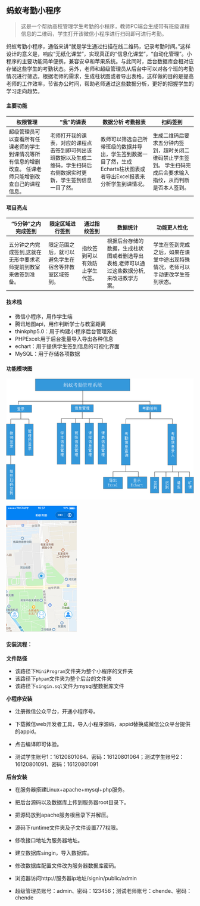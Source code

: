 ## 蚂蚁考勤小程序

> 这是一个帮助高校管理学生考勤的小程序，教师PC端会生成带有班级课程信息的二维码，学生打开该微信小程序进行扫码即可进行考勤。

蚂蚁考勤小程序，通俗来讲“就是学生通过扫描在线二维码，记录考勤时间。”这样设计的意义是，响应“无纸化课堂”，实现真正的“信息化课堂”，“自动化管理”。小程序的主要功能简单便携，兼容安卓和苹果系统。与此同时，后台数据库会相对应存储这些学生的考勤状态。另外，老师和超级管理员从后台中可以对各个班的考勤情况进行筛选，根据老师的需求，生成柱状图或者导出表格，这样做的目的是提高老师的工作效率，节省办公时间，帮助老师通过这些数据分析，更好的把握学生的学习走向趋势。

#### 主要功能

| **权限管理**                                                 | “我”的课表                                                   | **数据分析**  **考勤报表**                                   | **扫码签到**                                                 |
| ------------------------------------------------------------ | ------------------------------------------------------------ | ------------------------------------------------------------ | ------------------------------------------------------------ |
| 超级管理员可以查看所有任课老师的学生到课情况等所有信息的增删改查。  任课老师只能增删改查自己的课程信息。 | 老师打开我的课表，对应的课程点击签到即可列出该班数据以及生成二维码，学生扫码后右侧数据实时更新，学生签到信息一目了然。 | 教师可以筛选自己所带班级的数据并导出，学生签到数据一目了然，生成Echarts柱状图表或者导出Excel报表来分析学生到课情况。 | 生成二维码后要求五分钟内签到，超时关闭二维码禁止学生签到。  学生扫码完成后会要求输入指纹，从而判断是否本人签到。 |

#### 项目亮点

| **“5分钟”之内完成签到**                                      | 限定**区域进行签到**                                 | **通过指纹签到**               | **数据统计**                                                 | **功能更人性化**                                             |
| ------------------------------------------------------------ | ---------------------------------------------------- | ------------------------------ | ------------------------------------------------------------ | ------------------------------------------------------------ |
| 五分钟之内完成签到,这就在无形中要求老师提前到教室来做签到准备。 | 限定范围之后，就可以避免学生在宿舍等非教室区域签到。 | 指纹签到可以有效防止学生代签。 | 根据后台存储的数据，生成柱状图或者删选导出表格,老师可以通过这些数据分析,来改进教学方案。 | 学生在签到完成之后，如果在课堂中途出现特殊情况，老师可以手动更改学生签到状态。 |

#### 技术栈

* 微信小程序，用作学生端
* 腾讯地图api，用作判断学士与教室距离
* thinkphp5.0：用于构建小程序后台管理系统
* PHPExcel:用于后台批量导入导出各种信息
* echart：用于提供学生签到信息的可视化界面
* MySQL：用于存储各项数据

#### 功能模块图

![1572250095289](/img/1572250095289.png)



![1572250127970](/img/1572250127970.png)

#### 安装流程：

**文件路径**

* 该路径下`MiniProgram`文件夹为整个小程序的文件夹
* 该路径下`phpam`文件夹为整个后台的文件夹
* 该路径下`singin.sql`文件为mysql整数据库文件

**小程序安装**

* 注册微信公众平台，开通小程序号。

* 下载微信web开发者工具，导入小程序源码，appid替换成微信公众平台提供的appid。

* 点击编译即可体验。

* 测试学生账号1：16120801064、密码：16120801064；测试学生账号2：16120801091、密码：16120801091

**后台安装**

* 在服务器搭建Linux+apache+mysql+php服务。

* 把后台源码以及数据库上传到服务器root目录下。

* 把源码放到apache服务根目录下并解压。

* 源码下runtime文件夹及子文件设置777权限。

* 修改接口地址为服务器地址。

* 建立数据库singin，导入数据库。

* 修改数据库配置文件改为服务器数据库密码。

* 浏览器访问http://服务器ip地址/signin/public/admin

* 超级管理员账号：admin、密码：123456；测试老师账号：chende、密码：chende
